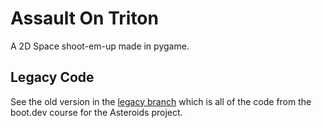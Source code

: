 # Assault On Triton

A 2D Space shoot-em-up made in pygame.

## Legacy Code

See the old version in the [legacy branch](https://github.com/Torvec/assault-on-triton/tree/legacy) which is all of the code from the boot.dev course for the Asteroids project.